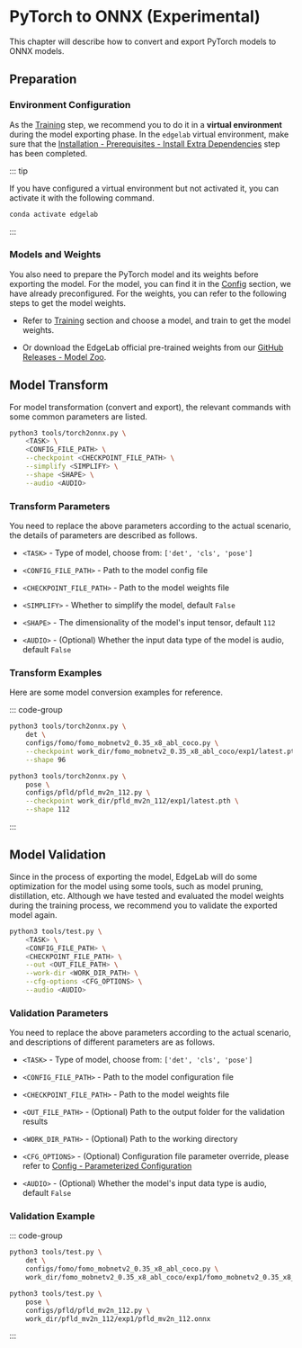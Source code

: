 # PyTorch to ONNX (Experimental)

This chapter will describe how to convert and export PyTorch models to ONNX models.


## Preparation

### Environment Configuration

As the [Training](../training/overview.md) step, we recommend you to do it in a **virtual environment** during the model exporting phase. In the `edgelab` virtual environment, make sure that the [Installation - Prerequisites - Install Extra Dependencies](../../introduction/installation#step-4-install-extra-dependencies-optional) step has been completed.

::: tip

If you have configured a virtual environment but not activated it, you can activate it with the following command.

```sh
conda activate edgelab
```

:::

### Models and Weights

You also need to prepare the PyTorch model and its weights before exporting the model. For the model, you can find it in the [Config](../config.md) section, we have already preconfigured. For the weights, you can refer to the following steps to get the model weights.

- Refer to [Training](../training/overview.md) section and choose a model, and train to get the model weights.

- Or download the EdgeLab official pre-trained weights from our [GitHub Releases - Model Zoo](https://github.com/Seeed-Studio/EdgeLab/releases/tag/model_zoo).


## Model Transform

For model transformation (convert and export), the relevant commands with some common parameters are listed.

```sh
python3 tools/torch2onnx.py \
    <TASK> \
    <CONFIG_FILE_PATH> \
    --checkpoint <CHECKPOINT_FILE_PATH> \
    --simplify <SIMPLIFY> \
    --shape <SHAPE> \
    --audio <AUDIO>
```

### Transform Parameters

You need to replace the above parameters according to the actual scenario, the details of parameters are described as follows.

- `<TASK>` - Type of model, choose from: `['det', 'cls', 'pose']`

- `<CONFIG_FILE_PATH>` - Path to the model config file

- `<CHECKPOINT_FILE_PATH>` - Path to the model weights file

- `<SIMPLIFY>` - Whether to simplify the model, default `False`

- `<SHAPE>` - The dimensionality of the model's input tensor, default `112`

- `<AUDIO>` - (Optional) Whether the input data type of the model is audio, default `False`

### Transform Examples

Here are some model conversion examples for reference.

::: code-group

```sh [FOMO Model Conversion]
python3 tools/torch2onnx.py \
    det \
    configs/fomo/fomo_mobnetv2_0.35_x8_abl_coco.py \
    --checkpoint work_dir/fomo_mobnetv2_0.35_x8_abl_coco/exp1/latest.pth \
    --shape 96
```

```sh [PFLD Model Conversion]
python3 tools/torch2onnx.py \
    pose \
    configs/pfld/pfld_mv2n_112.py \
    --checkpoint work_dir/pfld_mv2n_112/exp1/latest.pth \
    --shape 112
```

:::


## Model Validation

Since in the process of exporting the model, EdgeLab will do some optimization for the model using some tools, such as model pruning, distillation, etc. Although we have tested and evaluated the model weights during the training process, we recommend you to validate the exported model again.

```sh
python3 tools/test.py \
    <TASK> \
    <CONFIG_FILE_PATH> \
    <CHECKPOINT_FILE_PATH> \
    --out <OUT_FILE_PATH> \
    --work-dir <WORK_DIR_PATH> \
    --cfg-options <CFG_OPTIONS> \
    --audio <AUDIO>
```

### Validation Parameters

You need to replace the above parameters according to the actual scenario, and descriptions of different parameters are as follows.

- `<TASK>` - Type of model, choose from: `['det', 'cls', 'pose']`

- `<CONFIG_FILE_PATH>` - Path to the model configuration file

- `<CHECKPOINT_FILE_PATH>` - Path to the model weights file

- `<OUT_FILE_PATH>` - (Optional) Path to the output folder for the validation results

- `<WORK_DIR_PATH>` - (Optional) Path to the working directory

- `<CFG_OPTIONS>` - (Optional) Configuration file parameter override, please refer to [Config - Parameterized Configuration](../config.md#parameterized-configuration)

- `<AUDIO>` - (Optional) Whether the model's input data type is audio, default `False`

### Validation Example

::: code-group

```sh [FOMO Model Validation]
python3 tools/test.py \
    det \
    configs/fomo/fomo_mobnetv2_0.35_x8_abl_coco.py \
    work_dir/fomo_mobnetv2_0.35_x8_abl_coco/exp1/fomo_mobnetv2_0.35_x8_abl_coco.onnx
```

```sh [PFLD Model Validation]
python3 tools/test.py \
    pose \
    configs/pfld/pfld_mv2n_112.py \
    work_dir/pfld_mv2n_112/exp1/pfld_mv2n_112.onnx
```

:::
